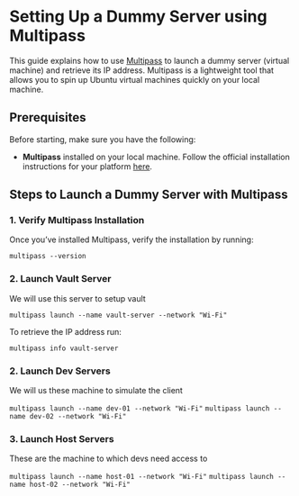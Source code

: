 # Setting Up a Dummy Server using Multipass

This guide explains how to use [Multipass](https://multipass.run/) to launch a dummy server (virtual machine) and retrieve its IP address. Multipass is a lightweight tool that allows you to spin up Ubuntu virtual machines quickly on your local machine.

## Prerequisites

Before starting, make sure you have the following:

- **Multipass** installed on your local machine. Follow the official installation instructions for your platform [here](https://multipass.run/install).
  
## Steps to Launch a Dummy Server with Multipass

### 1. Verify Multipass Installation

Once you’ve installed Multipass, verify the installation by running:

`multipass --version`

### 2. Launch Vault Server

We will use this server to setup vault

`multipass launch --name vault-server --network "Wi-Fi"`

To retrieve the IP address run:

`multipass info vault-server`

### 2. Launch Dev Servers

We will us these machine to simulate the client

`multipass launch --name dev-01 --network "Wi-Fi"`
`multipass launch --name dev-02 --network "Wi-Fi"`

### 3. Launch Host Servers

These are the machine to which devs need access to

`multipass launch --name host-01 --network "Wi-Fi"`
`multipass launch --name host-02 --network "Wi-Fi"`







